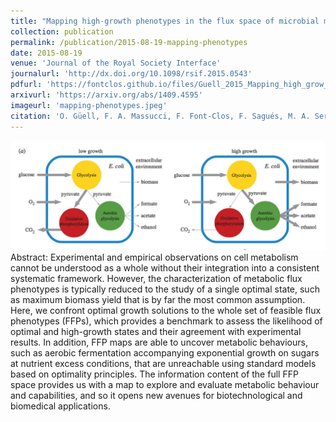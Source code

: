 ```yaml
---
title: "Mapping high-growth phenotypes in the flux space of microbial metabolism"
collection: publication
permalink: /publication/2015-08-19-mapping-phenotypes
date: 2015-08-19
venue: 'Journal of the Royal Society Interface'
journalurl: 'http://dx.doi.org/10.1098/rsif.2015.0543'
pdfurl: 'https://fontclos.github.io/files/Guell_2015_Mapping_high_grow_phenotypes.pdf'
arxivurl: 'https://arxiv.org/abs/1409.4595'
imageurl: 'mapping-phenotypes.jpeg'
citation: 'O. Güell, F. A. Massucci, F. Font-Clos, F. Sagués, M. A. Serrano, J. R. Soc. Interface 12 20150543.'
---
```

![image](/images/mapping-phenotypes.jpeg)
Abstract: Experimental and empirical observations on cell metabolism cannot be understood as a whole without their integration into a consistent systematic framework. However, the characterization of metabolic flux phenotypes is typically reduced to the study of a single optimal state, such as maximum biomass yield that is by far the most common assumption. Here, we confront optimal growth solutions to the whole set of feasible flux phenotypes (FFPs), which provides a benchmark to assess the likelihood of optimal and high-growth states and their agreement with experimental results. In addition, FFP maps are able to uncover metabolic behaviours, such as aerobic fermentation accompanying exponential growth on sugars at nutrient excess conditions, that are unreachable using standard models based on optimality principles. The information content of the full FFP space provides us with a map to explore and evaluate metabolic behaviour and capabilities, and so it opens new avenues for biotechnological and biomedical applications.
